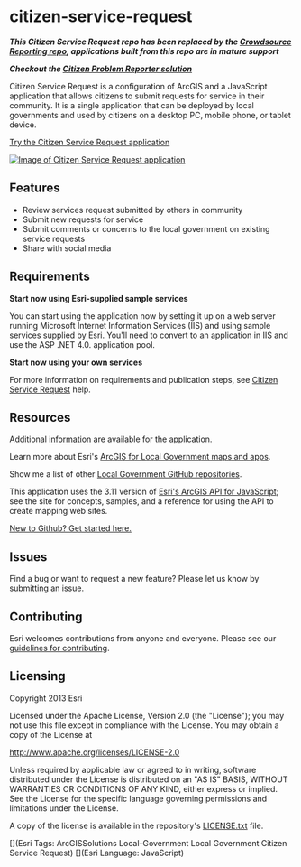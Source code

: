 # citizen-service-request

***This Citizen Service Request repo has been replaced by the [Crowdsource Reporting repo](https://github.com/Esri/crowdsource-reporter), applications built from this repo are in mature support***

***Checkout the [Citizen Problem Reporter solution](http://solutions.arcgis.com/local-government/help/citizen-problem-reporter/)***

Citizen Service Request is a configuration of ArcGIS and a JavaScript application that allows citizens to submit requests for service in their community. It is a single application that can be deployed by local governments and used by citizens on a desktop PC, mobile phone, or tablet device.

[Try the Citizen Service Request application](http://links.esri.com/localgovernment/tryit/CitizenServiceRequest/)

[![Image of Citizen Service Request application](citizen-service-request.png "Citizen Service Request application")](http://links.esri.com/localgovernment/tryit/CitizenServiceRequest/)

## Features

* Review services request submitted by others in community
* Submit new requests for service
* Submit comments or concerns to the local government on existing service requests
* Share with social media

## Requirements

**Start now using Esri-supplied sample services**

You can start using the application now by setting it up on a web server running Microsoft Internet Information Services (IIS) and using sample services supplied by Esri.
You'll need to convert to an application in IIS and use the ASP .NET 4.0. application pool.

**Start now using your own services**

For more information on requirements and publication steps, see [Citizen Service Request](http://links.esri.com/localgovernment/help/10.2/CitizenServiceRequest) help.

## Resources

Additional [information](http://links.esri.com/localgovernment/help/10.2/CitizenServiceRequest) are available for the application.

Learn more about Esri's [ArcGIS for Local Government maps and apps](http://solutions.arcgis.com/local-government/).

Show me a list of other [Local Government GitHub repositories](http://esri.github.io/#Local-Government).

This application uses the 3.11 version of [Esri's ArcGIS API for JavaScript](http://help.arcgis.com/en/webapi/javascript/arcgis/); see the site for concepts, samples, and a reference for using the API to create mapping web sites.

[New to Github? Get started here.](http://htmlpreview.github.com/?https://github.com/Esri/esri.github.com/blob/master/help/esri-getting-to-know-github.html)


## Issues

Find a bug or want to request a new feature?  Please let us know by submitting an issue.

## Contributing

Esri welcomes contributions from anyone and everyone.
Please see our [guidelines for contributing](https://github.com/esri/contributing).

## Licensing

Copyright 2013 Esri

Licensed under the Apache License, Version 2.0 (the "License");
you may not use this file except in compliance with the License.
You may obtain a copy of the License at

   http://www.apache.org/licenses/LICENSE-2.0

Unless required by applicable law or agreed to in writing, software
distributed under the License is distributed on an "AS IS" BASIS,
WITHOUT WARRANTIES OR CONDITIONS OF ANY KIND, either express or implied.
See the License for the specific language governing permissions and
limitations under the License.

A copy of the license is available in the repository's
[LICENSE.txt](LICENSE.txt) file.

[](Esri Tags: ArcGISSolutions Local-Government Local Government Citizen Service Request)
[](Esri Language: JavaScript)
